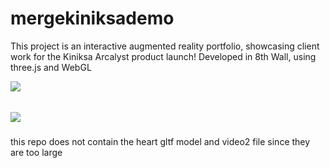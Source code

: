 # mergekiniksademo

This project is an interactive augmented reality portfolio, showcasing client work for the Kiniksa Arcalyst product launch!
Developed in 8th Wall, using three.js and WebGL

![](https://media.giphy.com/media/Efgwz3mIchtdoChNuD/giphy.gif)


![](https://media.giphy.com/media/hf5oWA65MjIRjZ1eRZ/giphy.gif)
![]()
---

this repo does not contain the heart gltf model and video2 file since they are too large
